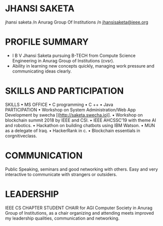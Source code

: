 JHANSI SAKETA
===============

jhansi saketa /n
Anurag Group Of Institutions /n
jhansisaketa@ieee.org



PROFILE SUMMARY
================
- I B V Jhansi Saketa pursuing B-TECH from Compute Science Engineering in Anurag Group of
Institutions (cvsr).
-  Ability in learning new concepts quickly, managing work pressure and communicating ideas
clearly.


SKILLS AND PARTICIPATION
========================
SKILLS
•	MS OFFICE
•	C programming
•	C ++
•	 Java  
PARTICIPATION
•	Workshop on System Administration/Web App Development by swecha [(http://saketa.swecha.io)].
•	Workshop on blockchain summit 2018 by IEEE and CSI.
•	IEEE AHCSSC’19 with theme AI and robotics.
•	Hackathon on building chatbots using IBM Watson.
•	MUN as a delegate of Iraq.
•	HackerRank in c.
•	Blockchain essentials in corgnitiveclass.

COMMUNICATION
==============
Public Speaking, seminars and good networking with others. Easy and very interactive to communicate with strangers or outsiders.

LEADERSHIP
===========
IEEE CS CHAPTER STUDENT CHAIR for AGI Computer Society in Anurag Group of Institutions, as a chair organizing and attending meets improved my leadership qualities, communication and networking.
